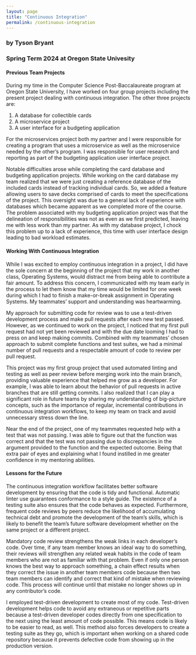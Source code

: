 ```yaml
---
layout: page
title: "Continuous Integration"
permalink: /continuous-integration
---
```


### by Tyson Bryant
### Spring Term 2024 at Oregon State Univesity
#### Previous Team Projects
During my time in the Computer Science Post-Baccalaureate program at Oregon State University, I have worked on four group projects including the present project dealing with continuous integration. The other three projects are: 
1. A database for collectible cards
2. A microservice project
3. A user interface for a budgeting application

For the microservices project both my partner and I were responsible for creating a program that uses a microservice as well as the microservice needed by the other’s program. I was responsible for user research and reporting as part of the budgeting application user interface project.

Notable difficulties arose while completing the card database and budgeting application projects. While working on the card database my team realized that we were just creating a reference database of the included cards instead of tracking individual cards. So, we added a feature allowing users to save decks comprised of cards to meet the specifications of the project. This oversight was due to a general lack of experience with databases which became apparent as we completed more of the course. The problem associated with my budgeting application project was that the delineation of responsibilities was not as even as we first predicted, leaving me with less work than my partner. As with my database project, I chock this problem up to a lack of experience, this time with user interface design leading to bad workload estimates.

#### Working With Continuous Integration
While I was excited to employ continuous integration in a project, I did have the sole concern at the beginning of the project that my work in another class, Operating Systems, would distract me from being able to contribute a fair amount. To address this concern, I communicated with my team early in the process to let them know that my time would be limited for one week during which I had to finish a make-or-break assignment in Operating Systems. My teammates’ support and understanding was heartwarming. 

My approach for submitting code for review was to use a test-driven development process and make pull requests after each new test passed. However, as we continued to work on the project, I noticed that my first pull request had not yet been reviewed and with the due date looming I had to press on and keep making commits. Combined with my teammates’ chosen approach to submit complete functions and test suites, we had a minimal number of pull requests and a respectable amount of code to review per pull request.

This project was my first group project that used automated linting and testing as well as peer review before merging work into the main branch, providing valuable experience that helped me grow as a developer. For example, I was able to learn about the behavior of pull requests in active branches that are still getting commits. I also realized that I can play a significant role in future teams by sharing my understanding of big-picture concepts, such as the importance of regular, incremental contributions in continuous integration workflows, to keep my team on track and avoid unnecessary stress down the line.

Near the end of the project, one of my teammates requested help with a test that was not passing. I was able to figure out that the function was correct and that the test was not passing due to discrepancies in the argument provided to the function and the expected outcome. Being that extra pair of eyes and explaining what I found instilled in me greater confidence in my mentoring abilities.

#### Lessons for the Future
The continuous integration workflow facilitates better software development by ensuring that the code is tidy and functional. Automatic linter use guarantees conformance to a style guide. The existence of a testing suite also ensures that the code behaves as expected. Furthermore, frequent code reviews by peers reduce the likelihood of accumulating technical debt and promote the development of the team’s skills, which is likely to benefit the team’s future software development whether on the same project or a different project. 

Mandatory code review strengthens the weak links in each developer’s code. Over time, if any team member knows an ideal way to do something, their reviews will strengthen any related weak habits in the code of team members who are not as familiar with that problem. Even if only one person knows the best way to approach something, a chain effect results when they correct the issue in another team members code because then two team members can identify and correct that kind of mistake when reviewing code. This process will continue until that mistake no longer shows up in any contributor’s code. 

I employed test-driven development to create most of my code. Test-driven development helps code to avoid any extraneous or repetitive parts because a test-driven developer codes directly from one specification to the next using the least amount of code possible. This means code is likely to be easier to read, as well. This method also forces developers to create a testing suite as they go, which is important when working on a shared code repository because it prevents defective code from showing up in the production version.